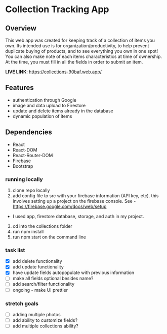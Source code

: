 # Collection Tracking App

## Overview

This web app was created for keeping track of a collection of items you own. Its intended use is for organization/productivity, to help prevent duplicate buying of products,
and to see everything you own in one spot! You can also make note of each items characteristics at time of ownership. At the time, you must fill in all the fields in order to submit an item.

**LIVE LINK**: https://collections-90baf.web.app/

## Features

- authentication through Google
- image and data upload to Firestore
- update and delete items already in the database
- dynamic population of items

## Dependencies

- React
- React-DOM
- React-Router-DOM
- Firebase
- Bootstrap

### running locally

1. clone repo locally
2. add config file to src with your firebase information (API key, etc). this involves setting up a project on the firebase console. See - https://firebase.google.com/docs/web/setup

- I used app, firestore database, storage, and auth in my project.

3. cd into the collections folder
4. run npm install
5. run npm start on the command line

### task list

- [x] add delete functionality
- [x] add update functionality
- [x] have update fields autopopulate with previous information
- [ ] make all fields optional besides name?
- [ ] add search/filter functionality
- [ ] ongoing - make UI prettier

### stretch goals

- [ ] adding multiple photos
- [ ] add ability to customize fields?
- [ ] add multiple collections ability?
